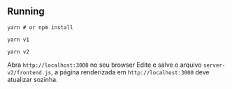 ## Running


```
yarn # or npm install
```

```
yarn v1
```

```
yarn v2
```

Abra `http://localhost:3000` no seu browser
Edite e salve o arquivo `server-v2/frontend.js`, a página renderizada em `http://localhost:3000` deve atualizar sozinha.
